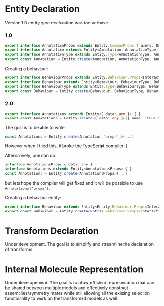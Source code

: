 Entity Declaration
==================

Version 1.0 entity type declaration was too verbose. 

### 1.0

```TypeScript
export interface AnnotationProps extends Entity.CommonProps { query: Query.Source; color: Visualization.Color; }
export interface Annotation extends Entity<Annotation, AnnotationType, AnnotationProps> { }         
export interface AnnotationType extends Entity.Type<AnnotationType, Annotation, AnnotationProps> { }   
export const Annotation = Entity.create<Annotation, AnnotationType, AnnotationProps>({ name: 'PDBe Sequence Annotation', typeClass: 'Object', shortName: 'SA', description: 'Represents PDBe sequence annotation.' }, { isSilent: true, isFocusable: true });
```

Creating a behaviour:

```TypeScript
export interface BehaviourProps extends Entity.Behaviour.Props<Interactivity.Behaviour> { }
export interface Behaviour extends Entity<Behaviour, BehaviourType, BehaviourProps> { }         
export interface BehaviourType extends Entity.Type<BehaviourType, Behaviour, BehaviourProps> { }   
export const Behaviour = Entity.create<Behaviour, BehaviourType, BehaviourProps>({ name: 'PDBe Sequence Annotation Behaviour', typeClass: 'Behaviour', shortName: 'SA', description: 'Represents PDBe sequence annoation behaviour.' });
```    

### 2.0

```TypeScript
export interface Annotations extends Entity<{ data: any }> { }
export const Annotations = Entity.create<{ data: any }>({ name: 'PDBe Sequence Annotations', typeClass: 'Data', shortName: 'SA', description: 'Represents PDBe sequence annotation data.' });
```

The goal is to be able to write 

```TypeScript
const Annotations = Entity.create<Annotation['props']>(...)
```

However when I tried this, it broke the TypeScript compiler :(

Alternatively, one can do:

```TypeScript
interface AnnotationsProps { data: any }
interface Annotations extends Entity<AnnotationsProps> { }
const Annotations = Entity.create<AnnotationsProps>(...)
```

but lets hope the compiler will get fixed and it will be possible to use ``Annotations['props']``.

Creating a behaviour entity:

```TypeScript
export interface Behaviour extends Entity<Entity.Behaviour.Props<Interactivity.Behaviour>> { }
export const Behaviour = Entity.create<Entity.Behaviour.Props<Interactivity.Behaviour>>({ name: 'PDBe Sequence Annotation Behaviour', typeClass: 'Behaviour', shortName: 'SA', description: 'Represents PDBe sequence annoation behaviour.' });
```

Transform Declaration
=====================

Under development. The goal is to simplify and streamline the declaration of transforms.

Internal Molecule Representation
================================

Under developement. The goal is to allow efficient representation that can be shared between
multiple models and effectively construct assemblies/symmetry mates while still allowing all
the existing selection functionality to work on the transformed models as well.

